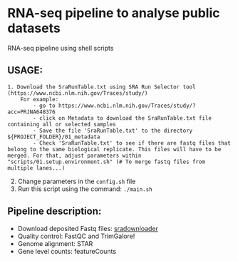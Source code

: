 # RNA-seq pipeline to analyse public datasets
RNA-seq pipeline using shell scripts

## USAGE: 
    1. Download the SraRunTable.txt using SRA Run Selector tool (https://www.ncbi.nlm.nih.gov/Traces/study/)
        For example:
            - go to https://www.ncbi.nlm.nih.gov/Traces/study/?acc=PRJNA648376      	
            - click on Metadata to download the SraRunTable.txt file containing all or selected samples
            - Save the file 'SraRunTable.txt' to the directory ${PROJECT_FOLDER}/01_metadata
            - Check 'SraRunTable.txt' to see if there are fastq files that belong to the same biological replicate. This files will have to be merged. For that, adjust parameters within "scripts/01.setup.environment.sh" (# To merge fastq files from multiple lanes...)
   2. Change parameters in the `config.sh` file
   4. Run this script using the command: `./main.sh`

## Pipeline description:

- Download deposited Fastq files: [sradownloader](https://github.com/s-andrews/sradownloader) 
- Quality control: FastQC and TrimGalore!
- Genome alignment: STAR
- Gene level counts: featureCounts